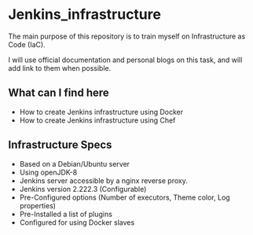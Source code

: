 # Jenkins_infrastructure

The main purpose of this repository is to train myself on Infrastructure as Code (IaC).

I will use official documentation and personal blogs on this task, and will add link to them when possible.

## What can I find here

- How to create Jenkins infrastructure using Docker
- How to create Jenkins infrastructure using Chef

## Infrastructure Specs

- Based on a Debian/Ubuntu server
- Using openJDK-8
- Jenkins server accessible by a nginx reverse proxy.
- Jenkins version 2.222.3 (Configurable)
- Pre-Configured options (Number of executors, Theme color, Log properties)
- Pre-Installed a list of plugins
- Configured for using Docker slaves

